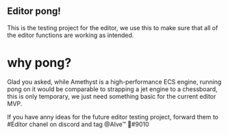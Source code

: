 
## Editor pong!
This is the testing project for the editor, we use this to make sure that all of the editor functions are working as intended.

# why pong?
Glad you asked, while Amethyst is a high-performance ECS engine, running pong on it would be comparable to strapping a jet engine to a chessboard, this is only temporary, we just need something basic for the current editor MVP.

If you have anny ideas for the future editor testing project, forward them to #Editor chanel on discord and tag @Alve™ 🦓#9010 
